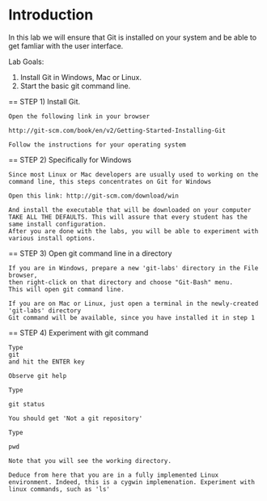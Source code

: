# Introduction

In this lab we will ensure that Git is installed on your
system and be able to get famliar with the user interface.


Lab Goals:

1. Install Git in Windows, Mac or Linux.
2. Start the basic git command line.

== STEP 1)  Install Git.

    Open the following link in your browser
    
    http://git-scm.com/book/en/v2/Getting-Started-Installing-Git
    
    Follow the instructions for your operating system
    
== STEP 2) Specifically for Windows

    Since most Linux or Mac developers are usually used to working on the command line, this steps concentrates on Git for Windows
    
    Open this link: http://git-scm.com/download/win
    
    And install the executable that will be downloaded on your computer    
    TAKE ALL THE DEFAULTS. This will assure that every student has the same install configuration. 
    After you are done with the labs, you will be able to experiment with various install options.
    
== STEP 3) Open git command line in a directory

    If you are in Windows, prepare a new 'git-labs' directory in the File browser, 
    then right-click on that directory and choose "Git-Bash" menu. 
    This will open git command line.
    
    If you are on Mac or Linux, just open a terminal in the newly-created 'git-labs' directory
    Git command will be available, since you have installed it in step 1
    
== STEP 4) Experiment with git command

    Type 
    git
    and hit the ENTER key
    
    Observe git help
    
    Type
    
    git status
    
    You should get 'Not a git repository'
    
    Type
    
    pwd
    
    Note that you will see the working directory.
    
    Deduce from here that you are in a fully implemented Linux environment. Indeed, this is a cygwin implemenation. Experiment with linux commands, such as 'ls'
